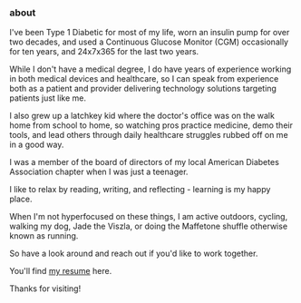 ### about

I've been Type 1 Diabetic for most of my life, worn an insulin pump for over two decades, and used a Continuous Glucose Monitor (CGM) occasionally for ten years, and 24x7x365 for the last two years. 

While I don't have a medical degree, I do have years of experience working in both medical devices and healthcare, so I can speak from experience both as a patient and provider delivering technology solutions targeting patients just like me. 

I also grew up a latchkey kid where the doctor's office was on the walk home from school to home, so watching pros practice medicine, demo their tools, and lead others through daily healthcare struggles rubbed off on me in a good way. 

I was a member of the board of directors of my local American Diabetes Association chapter when I was just a teenager.

I like to relax by reading, writing, and reflecting - learning is my happy place.

When I'm not hyperfocused on these things, I am active outdoors, cycling, walking my dog, Jade the Viszla, or doing the Maffetone shuffle otherwise known as running.

So have a look around and reach out if you'd like to work together. 

You'll find <a href="/resume/david_watson_resume.html">my resume</a> here.

Thanks for visiting!
